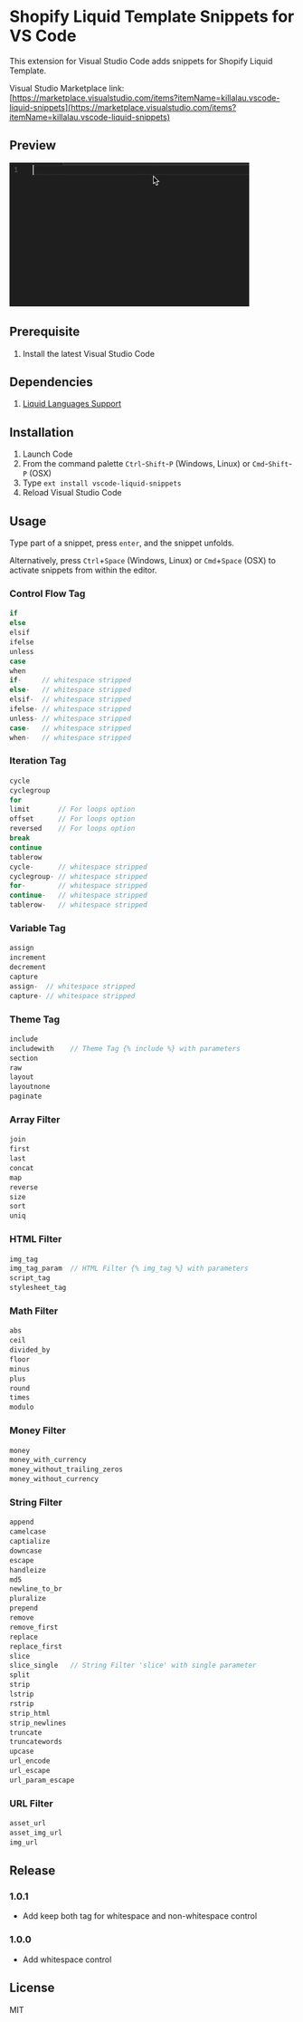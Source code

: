 # Shopify Liquid Template Snippets for VS Code
This extension for Visual Studio Code adds snippets for Shopify Liquid Template.

Visual Studio Marketplace link: [https://marketplace.visualstudio.com/items?itemName=killalau.vscode-liquid-snippets](https://marketplace.visualstudio.com/items?itemName=killalau.vscode-liquid-snippets)

## Preview
![Showcase](./images/showcase.gif)

## Prerequisite
1. Install the latest Visual Studio Code

## Dependencies
1. [Liquid Languages Support](https://marketplace.visualstudio.com/items?itemName=neilding.language-liquid)

## Installation
1. Launch Code
2. From the command palette `Ctrl`-`Shift`-`P` (Windows, Linux) or `Cmd`-`Shift`-`P` (OSX)
3. Type `ext install vscode-liquid-snippets`
4. Reload Visual Studio Code

## Usage
Type part of a snippet, press `enter`, and the snippet unfolds.

Alternatively, press `Ctrl`+`Space` (Windows, Linux) or `Cmd`+`Space` (OSX) to activate snippets from within the editor.

### Control Flow Tag
```javascript
if
else
elsif
ifelse
unless
case
when
if-     // whitespace stripped
else-   // whitespace stripped
elsif-  // whitespace stripped
ifelse- // whitespace stripped
unless- // whitespace stripped
case-   // whitespace stripped
when-   // whitespace stripped
```

### Iteration Tag
```javascript
cycle
cyclegroup
for
limit       // For loops option
offset      // For loops option
reversed    // For loops option
break
continue
tablerow
cycle-      // whitespace stripped
cyclegroup- // whitespace stripped
for-        // whitespace stripped
continue-   // whitespace stripped
tablerow-   // whitespace stripped
```

### Variable Tag
```javascript
assign
increment
decrement
capture
assign-  // whitespace stripped
capture- // whitespace stripped
```

### Theme Tag
```javascript
include
includewith    // Theme Tag {% include %} with parameters
section
raw
layout
layoutnone
paginate
```

### Array Filter
```javascript
join
first
last
concat
map
reverse
size
sort
uniq
```

### HTML Filter
```javascript
img_tag
img_tag_param  // HTML Filter {% img_tag %} with parameters
script_tag
stylesheet_tag
```

### Math Filter
```javascript
abs
ceil
divided_by
floor
minus
plus
round
times
modulo
```

### Money Filter
```javascript
money
money_with_currency
money_without_trailing_zeros
money_without_currency
```

### String Filter
```javascript
append
camelcase
captialize
downcase
escape
handleize
md5
newline_to_br
pluralize
prepend
remove
remove_first
replace
replace_first
slice
slice_single   // String Filter 'slice' with single parameter
split
strip
lstrip
rstrip
strip_html
strip_newlines
truncate
truncatewords
upcase
url_encode
url_escape
url_param_escape
```

### URL Filter
```javascript
asset_url
asset_img_url
img_url
```

## Release

### 1.0.1
- Add keep both tag for whitespace and non-whitespace control

### 1.0.0
- Add whitespace control

## License
MIT
